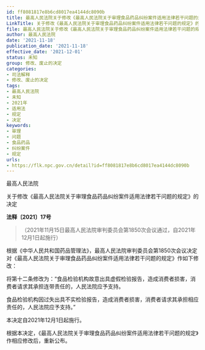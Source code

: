 ```yaml
---
id: ff8081817e8b6cd8017ea4144dc8090b
title: 最高人民法院关于修改《最高人民法院关于审理食品药品纠纷案件适用法律若干问题的规定》的决定
LinkTitle: 关于修改《最高人民法院关于审理食品药品纠纷案件适用法律若干问题的规定》的决定（2021）
file: 最高人民法院关于修改《最高人民法院关于审理食品药品纠纷案件适用法律若干问题的规定》的决定_20211118_ff8081817e8b6cd8017ea4144dc8090b.docx
author: 最高人民法院
date: '2021-11-18'
publication_date: '2021-11-18'
effective_date: '2021-12-01'
status: 未知
group: 修改、废止的决定
categories:
- 司法解释
- 修改、废止的决定
tags:
- 最高人民法院
- 未知
- 2021年
- 适用法
- 规定
- 决定
keywords:
- 审理
- 问题
- 食品药品
- 纠纷案件
- 规定
urls:
- https://flk.npc.gov.cn/detail?id=ff8081817e8b6cd8017ea4144dc8090b
---
```


最高人民法院

关于修改《最高人民法院关于审理食品药品纠纷案件适用法律若干问题的规定》的决定

**法释〔2021〕17号**

> （2021年11月15日最高人民法院审判委员会第1850次会议通过，自2021年12月1日起施行）

根据《中华人民共和国药品管理法》，最高人民法院审判委员会第1850次会议决定对《最高人民法院关于审理食品药品纠纷案件适用法律若干问题的规定》作如下修改：

将第十二条修改为：“食品检验机构故意出具虚假检验报告，造成消费者损害，消费者请求其承担连带责任的，人民法院应予支持。

食品检验机构因过失出具不实检验报告，造成消费者损害，消费者请求其承担相应责任的，人民法院应予支持。”

本决定自2021年12月1日起施行。

根据本决定，《最高人民法院关于审理食品药品纠纷案件适用法律若干问题的规定》作相应修改后，重新公布。
